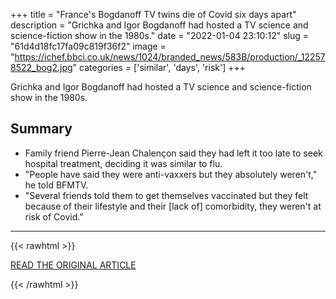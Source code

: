 +++
title = "France's Bogdanoff TV twins die of Covid six days apart"
description = "Grichka and Igor Bogdanoff had hosted a TV science and science-fiction show in the 1980s."
date = "2022-01-04 23:10:12"
slug = "61d4d18fc17fa09c819f36f2"
image = "https://ichef.bbci.co.uk/news/1024/branded_news/583B/production/_122578522_bog2.jpg"
categories = ['similar', 'days', 'risk']
+++

Grichka and Igor Bogdanoff had hosted a TV science and science-fiction show in the 1980s.

## Summary

- Family friend Pierre-Jean Chalençon said they had left it too late to seek hospital treatment, deciding it was similar to flu.
- "People have said they were anti-vaxxers but they absolutely weren't," he told BFMTV.
- "Several friends told them to get themselves vaccinated but they felt because of their lifestyle and their [lack of] comorbidity, they weren't at risk of Covid."

---

{{< rawhtml >}}
  <p class="article-category">
    <a target="_blank" href="https://www.bbc.com/news/world-europe-59867046">READ THE ORIGINAL ARTICLE</a>
  </p>
{{< /rawhtml >}}
